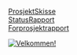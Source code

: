 [ProsjektSkisse](https://github.com/T0rRA/Finnelonn_App/blob/main/2021_gr54_Bacheloroppgave_Prosjektskisse_54.pdf)<br>
[StatusRapport](https://github.com/T0rRA/Finnelonn_App/blob/main/2021_gr54_Statusrapport.pdf)<br>
[Forprosjektrapport](https://github.com/T0rRA/Finnelonn_App/blob/main/Forprosjektrapport.pdf)

[![Velkommen!](https://img.youtube.com/vi/NUYvbT6vTPs/0.jpg)](https://youtu.be/NUYvbT6vTPs)
